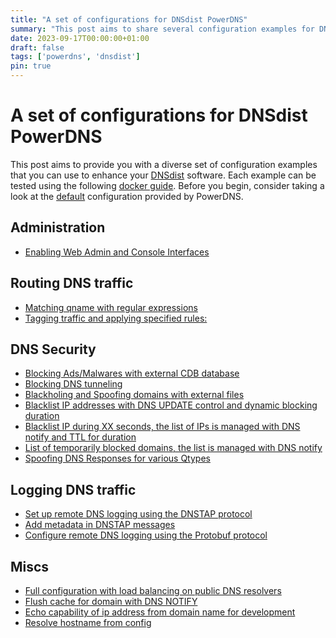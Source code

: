 ```yaml
---
title: "A set of configurations for DNSdist PowerDNS"
summary: "This post aims to share several configuration examples for DNSdist"
date: 2023-09-17T00:00:00+01:00
draft: false
tags: ['powerdns', 'dnsdist']
pin: true
---
```


# A set of configurations for DNSdist PowerDNS

This post aims to provide you with a diverse set of configuration examples that you can use to enhance
your [DNSdist](https://dnsdist.org/) software.
Each example can be tested using the following [docker guide](https://github.com/dmachard/lua-dnsdist-config-examples#run-config-from-docker).
Before you begin, consider taking a look at the [default](https://github.com/dmachard/lua-dnsdist-config-examples/blob/main/default_config.lua) configuration provided by PowerDNS.

## Administration

- [Enabling Web Admin and Console Interfaces](https://github.com/dmachard/lua-dnsdist-config-examples/blob/main/admin_config.lua) 

## Routing DNS traffic

- [Matching qname with regular expressions](https://github.com/dmachard/lua-dnsdist-config-examples/blob/main/routing_regex.lua)
- [Tagging traffic and applying specified rules:](https://github.com/dmachard/lua-dnsdist-config-examples/blob/main/routing_tag_traffic.lua)

## DNS Security

- [Blocking Ads/Malwares with external CDB database](https://github.com/dmachard/lua-dnsdist-config-examples/blob/main/security_blacklist_cdb.lua)
- [Blocking DNS tunneling](https://github.com/dmachard/lua-dnsdist-config-examples/blob/main/security_blocking_dnstunneling.lua)
- [Blackholing and Spoofing domains with external files](https://github.com/dmachard/lua-dnsdist-config-examples/blob/main/security_blackhole_domains.lua)
- [Blacklist IP addresses with DNS UPDATE control and dynamic blocking duration](https://github.com/dmachard/lua-dnsdist-config-examples/blob/main/security_blacklist_ip_dnsupdate.lua)
- [Blacklist IP during XX seconds, the list of IPs is managed with DNS notify and TTL for duration](https://github.com/dmachard/lua-dnsdist-config-examples/blob/main/security_blacklist_ip_notify.lua)
- [List of temporarily blocked domains, the list is managed with DNS notify](https://github.com/dmachard/lua-dnsdist-config-examples/blob/main/security_blocklist_domains.lua)
- [Spoofing DNS Responses for various Qtypes](https://github.com/dmachard/lua-dnsdist-config-examples/blob/main/security_spoofing_qtype.lua)

## Logging DNS traffic

- [Set up remote DNS logging using the DNSTAP protocol](https://github.com/dmachard/lua-dnsdist-config-examples/blob/main/logging_dnstap.lua)
- [Add metadata in DNSTAP messages](https://github.com/dmachard/lua-dnsdist-config-examples/blob/main/logging_dnstap_extra.lua)
- [Configure remote DNS logging using the Protobuf protocol](https://github.com/dmachard/lua-dnsdist-config-examples/blob/main/logging_protobuf.lua)

## Miscs

- [Full configuration with load balancing on public DNS resolvers](https://github.com/dmachard/lua-dnsdist-config-examples/blob/main/miscs_basic_config.lua)
- [Flush cache for domain with DNS NOTIFY](https://github.com/dmachard/lua-dnsdist-config-examples/blob/main/miscs_cache_flush_notify.lua)
- [Echo capability of ip address from domain name for development](https://github.com/dmachard/lua-dnsdist-config-examples/blob/main/miscs_echoip.lua)
- [Resolve hostname from config](https://github.com/dmachard/lua-dnsdist-config-examples/blob/main/miscs_resolve_hostname.lua)
